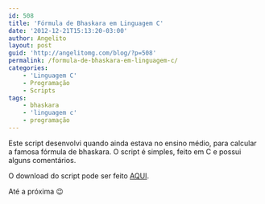 ```yaml
---
id: 508
title: 'Fórmula de Bhaskara em Linguagem C'
date: '2012-12-21T15:13:20-03:00'
author: Angelito
layout: post
guid: 'http://angelitomg.com/blog/?p=508'
permalink: /formula-de-bhaskara-em-linguagem-c/
categories:
    - 'Linguagem C'
    - Programação
    - Scripts
tags:
    - bhaskara
    - 'linguagem c'
    - programação
---
```


Este script desenvolvi quando ainda estava no ensino médio, para calcular a famosa fórmula de bhaskara. O script é simples, feito em C e possui alguns comentários.

O download do script pode ser feito [AQUI](https://angelitomg.com/downloads/bhaskara.c).

Até a próxima 😉